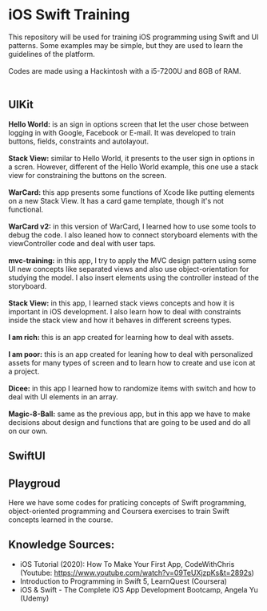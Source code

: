 # iOS Swift Training
This repository will be used for training iOS programming using Swift and UI patterns. Some examples may be simple, but they are used to learn the guidelines of the platform.
<br><br>
Codes are made using a Hackintosh with a i5-7200U and 8GB of RAM.
<br><br>
## UIKit
**Hello World:** is an sign in options screen that let the user chose between logging in with Google, Facebook or E-mail. It was developed to train buttons, fields, constraints and autolayout.
<br><br>
**Stack View:** similar to Hello World, it presents to the user sign in options in a scren. However, different of the Hello World example, this one use a stack view for constraining the buttons on the screen.
<br><br>
**WarCard:** this app presents some functions of Xcode like putting elements on a new Stack View. It has a card game template, though it's not functional.
<br><br>
**WarCard v2:** in this version of WarCard, I learned how to use some tools to debug the code. I also leaned how to connect storyboard elements with the viewController code and deal with user taps.
<br><br>
**mvc-training:** in this app, I try to apply the MVC design pattern using some UI new concepts like separated views and also use object-orientation for studying the model. I also insert elements using the controller instead of the storyboard.
<br><br>
**Stack View:** in this app, I learned stack views concepts and how it is important in iOS development. I also learn how to deal with constraints inside the stack view and how it behaves in different screens types.
<br><br>
**I am rich:** this is an app created for learning how to deal with assets.
<br><br>
**I am poor:** this is an app created for leaning how to deal with personalized assets for many types of screen and to learn how to create and use icon at a project.
<br><br>
**Dicee:** in this app I learned how to randomize items with switch and how to deal with UI elements in an array.
<br><br>
**Magic-8-Ball:** same as the previous app, but in this app we have to make decisions about design and functions that are going to be used and do all on our own.
## SwiftUI

## Playgroud
Here we have some codes for praticing concepts of Swift programming, object-oriented programming and Coursera exercises to train Swift concepts learned in the course.

## Knowledge Sources:
- iOS Tutorial (2020): How To Make Your First App, CodeWithChris (Youtube: https://www.youtube.com/watch?v=09TeUXjzpKs&t=2892s)
- Introduction to Programming in Swift 5, LearnQuest (Coursera)
- iOS & Swift - The Complete iOS App Development Bootcamp, Angela Yu (Udemy)


